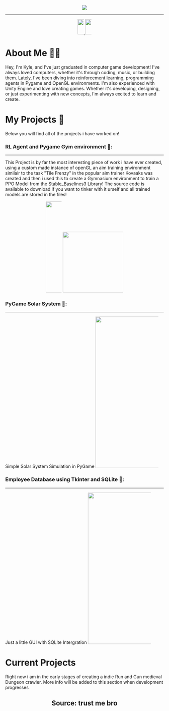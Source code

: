 <p align="center">
    <img src="https://capsule-render.vercel.app/api?type=rounded&height=300&color=gradient&text=Hi!-nl-Take%20a%20look%20at%20my%20work&animation=fadeIn"/>
</>
<hr>
<p align="center">
        <a href="https://en-gb.facebook.com/people/Kyle-Moss/pfbid0qhjXkLzWAXJrGoXaqKmLpWRCuBPqkDJZQEMGypmTyV88d4F53GiCGcUCw1VdvZtBl/">
            <img src="https://cdn1.iconfinder.com/data/icons/logotypes/32/square-facebook-512.png" style="width: 5vw; max-width:  20px;">
        </a>
        <a href="https://uk.linkedin.com/in/kyle-moss-ba242b2a2?trk=people-guest_people_search-card">
            <img src="https://cdn2.iconfinder.com/data/icons/social-media-2285/512/1_Linkedin_unofficial_colored_svg-512.png" style="width: 5vw; max-width: 20px;">
        </a>  
</p>

<p align="center">
    <h1>About Me 👋🏻</h1>
        <p1>Hey, I'm Kyle, and I've just graduated in computer game development! I've always loved computers, whether it's through coding, music, or building them. Lately, I've been diving into reinforcement learning, programming agents in Pygame and OpenGL environments. I'm also experienced with Unity Engine and love creating games. Whether it's developing, designing, or just experimenting with new concepts, I'm always excited to learn and create.</p1>
    <p align="center">
        <h1>My Projects 🚧</h1>
        <p2>Below you will find all of the projects i have worked on!</p2>
        <h3>RL Agent and Pygame Gym environment 🎯:</h3>
        <hr>
            <p3>This Project is by far the most interesting piece of work i have ever created, using a custom made instance of openGL an aim training environment similair to the task "Tile Frenzy" in the popular aim trainer Kovaaks was created and then i used this to create a Gymnasium environment to train a PPO Model from the Stable_Baselines3 Library! The source code is available to download if you want to tinker with it urself and all trained models are stored in the files!</p3>
            <p align="center">
                <img src="https://media1.giphy.com/media/v1.Y2lkPTc5MGI3NjExcHEycW15Znhjbnlvb2dubnk3ZXFyaTUxZzY4NHc5dDFicmhvbTVkaiZlcD12MV9pbnRlcm5hbF9naWZfYnlfaWQmY3Q9Zw/RucuakzK9AL8uY3Xwx/giphy.gif" style="width: 30vw; max-width: 50px;">
                <img src="https://media1.giphy.com/media/98PF0pzERtroLNUDso/giphy.gif?cid=9b38fe91x188gwaejggjy6qxa1idb4wkh9or40e2zfka3rn3&ep=v1_gifs_username&rid=giphy.gif" style="width: 20vw; max-width: 200px;">
            </p>
            <h3>PyGame Solar System 🌠:</h3>
        <hr>
            <p3>Simple Solar System Simulation in PyGame</p3>
            <img src="https://media2.giphy.com/media/v1.Y2lkPTc5MGI3NjExNWpjd2RrdjdoN2lhMjBiNmpmdDBqcDF0ZmNtcW5mdTFpcjVkZTU4eCZlcD12MV9pbnRlcm5hbF9naWZfYnlfaWQmY3Q9Zw/ZO5nb5rOJN6MeCL7Qh/giphy.gif" style="width: 50vw; max-width: 200px;">
            <h3>Employee Database using Tkinter and SQLite 💼:</h3>
        <hr>
            <p3>Just a little GUI with SQLite Intergration</p3>
            <img src="https://imghost.net/ib/BhhHxExWqdyHYrQ_1747052699.png" style="width: 50vw; max-width: 200px;">
        <h1>Current Projects</h1>
        <p2>Right now i am in the early stages of creating a indie Run and Gun medieval Dungeon crawler. More info will be added to this section when development progresses</p2>
        <p align="center">
        <h2 align="center">Source: trust me bro</h2>
    </p>
            



